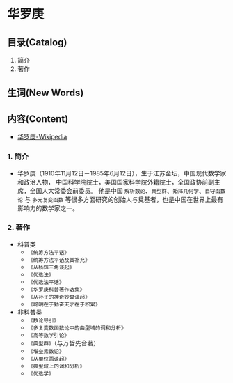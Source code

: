 # 华罗庚

## 目录(Catalog)
1. 简介
2. 著作


## 生词(New Words)



## 内容(Content)
- [华罗庚-Wikipedia](https://zh.wikipedia.org/wiki/%E5%8D%8E%E7%BD%97%E5%BA%9A)
### 1. 简介
- 华罗庚（1910年11月12日－1985年6月12日），生于江苏金坛，中国现代数学家和政治人物，
  中国科学院院士，美国国家科学院外籍院士，全国政协前副主席，全国人大常委会前委员。
  他是中国 `解析数论`、`典型群`、`矩阵几何学`、`自守函数论` 与 `多元复变函数`
  等很多方面研究的创始人与奠基者，也是中国在世界上最有影响力的数学家之一。

### 2. 著作
- 科普类
    + `《统筹方法平话》`
    + `《统筹方法平话及其补充》`
    + `《从杨辉三角谈起》`
    + `《优选法》`
    + `《优选法平话》`
    + `《华罗庚科普著作选集》`
    + `《从孙子的神奇妙算谈起》`
    + `《聪明在于勤奋天才在于积累》`
- 非科普类
    + `《数论导引》`
    + `《多复变数函数论中的曲型域的调和分析》`
    + `《高等数学引论》`
    + `《典型群》`（与万哲先合著）
    + `《堆垒素数论》`
    + `《从单位圆谈起》`
    + `《典型域上的调和分析》`
    + `《优选学》`